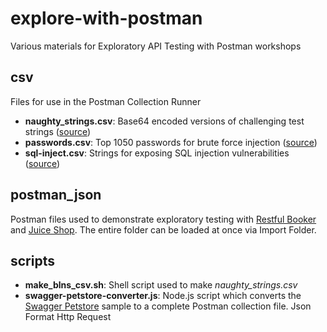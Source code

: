 # explore-with-postman
Various materials for Exploratory API Testing with Postman workshops

## csv
Files for use in the Postman Collection Runner
- **naughty_strings.csv**: 
Base64 encoded versions of challenging test strings ([source](https://github.com/minimaxir/big-list-of-naughty-strings/blob/master/blns.txt))
- **passwords.csv**: 
Top 1050 passwords for brute force injection ([source](https://github.com/danielmiessler/SecLists/blob/master/Passwords/Common-Credentials/best1050.txt))
- **sql-inject.csv**: 
Strings for exposing SQL injection vulnerabilities ([source](https://github.com/fuzzdb-project/fuzzdb/blob/master/attack/sql-injection/detect/xplatform.txt))

## postman_json
Postman files used to demonstrate exploratory testing with [Restful Booker](https://restful-booker.herokuapp.com) and [Juice Shop](http://demo.owasp-juice.shop). The entire folder can be loaded at once via Import Folder.

## scripts
- **make_blns_csv.sh**: 
Shell script used to make *naughty_strings.csv*
- **swagger-petstore-converter.js**: 
Node.js script which converts the [Swagger Petstore](http://petstore.swagger.io) sample to a complete Postman collection file.
Json Format
Http Request
